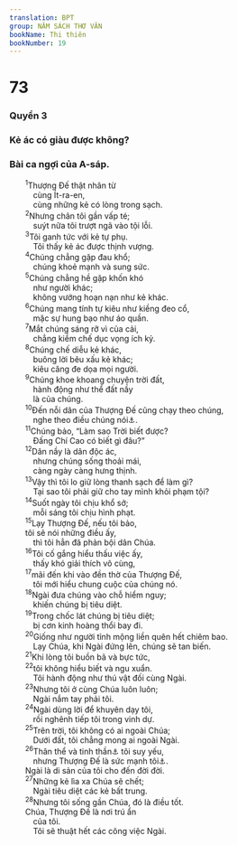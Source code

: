 ```yaml
---
translation: BPT
group: NĂM SÁCH THƠ VĂN
bookName: Thi thiên 
bookNumber: 19
---
```


<div class="title"><h1>73</h1><h3>Quyển 3</h3><h3>Kẻ ác có giàu được không?</h3><h3>Bài ca ngợi của A-sáp.</h3></div>
<span class="verse thi_73_1">  <sup>1</sup>Thượng Đế thật nhân từ<br/>   cùng Ít-ra-en,<br/>   cùng những kẻ có lòng trong sạch.<br/></span>
<span class="verse thi_73_2">  <sup>2</sup>Nhưng chân tôi gần vấp té;<br/>   suýt nữa tôi trượt ngã vào tội lỗi.<br/></span>
<span class="verse thi_73_3">  <sup>3</sup>Tôi ganh tức với kẻ tự phụ.<br/>   Tôi thấy kẻ ác được thịnh vượng.<br/></span>
<span class="verse thi_73_4">  <sup>4</sup>Chúng chẳng gặp đau khổ;<br/>   chúng khoẻ mạnh và sung sức.<br/></span>
<span class="verse thi_73_5">  <sup>5</sup>Chúng chẳng hề gặp khốn khó<br/>   như người khác;<br/>   không vướng hoạn nạn như kẻ khác.<br/></span>
<span class="verse thi_73_6">  <sup>6</sup>Chúng mang tính tự kiêu như kiềng đeo cổ,<br/>   mặc sự hung bạo như áo quần.<br/></span>
<span class="verse thi_73_7">  <sup>7</sup>Mắt chúng sáng rỡ vì của cải,<br/>   chẳng kiềm chế dục vọng ích kỷ.<br/></span>
<span class="verse thi_73_8">  <sup>8</sup>Chúng chế diễu kẻ khác,<br/>   buông lời bêu xấu kẻ khác;<br/>   kiêu căng đe dọa mọi người.<br/></span>
<span class="verse thi_73_9">  <sup>9</sup>Chúng khoe khoang chuyện trời đất,<br/>   hành động như thể đất nầy<br/>   là của chúng.<br/></span>
<span class="verse thi_73_10">  <sup>10</sup>Đến nỗi dân của Thượng Đế cũng chạy theo chúng,<br/>   nghe theo điều chúng nói<a data-toggle="tooltip" data-placement="bottom" title="Câu nầy hơi khó hiểu trong nguyên tác Hê-bơ-rơ.">⚓</a>.<br/></span>
<span class="verse thi_73_11">  <sup>11</sup>Chúng bảo, “Làm sao Trời biết được?<br/>   Đấng Chí Cao có biết gì đâu?”<br/></span>
<span class="verse thi_73_12">  <sup>12</sup>Dân nầy là dân độc ác,<br/>   nhưng chúng sống thoải mái,<br/>   càng ngày càng hưng thịnh.<br/></span>
<span class="verse thi_73_13">  <sup>13</sup>Vậy thì tôi lo giữ lòng thanh sạch để làm gì?<br/>   Tại sao tôi phải giữ cho tay mình khỏi phạm tội?<br/></span>
<span class="verse thi_73_14">  <sup>14</sup>Suốt ngày tôi chịu khổ sở;<br/>   mỗi sáng tôi chịu hình phạt.<br/></span>
<span class="verse thi_73_15">  <sup>15</sup>Lạy Thượng Đế, nếu tôi bảo,<br/>  tôi sẽ nói những điều ấy,<br/>   thì tôi hẳn đã phản bội dân Chúa.<br/></span>
<span class="verse thi_73_16">  <sup>16</sup>Tôi cố gắng hiểu thấu việc ấy,<br/>   thấy khó giải thích vô cùng,<br/></span>
<span class="verse thi_73_17">  <sup>17</sup>mãi đến khi vào đền thờ của Thượng Đế,<br/>   tôi mới hiểu chung cuộc của chúng nó.<br/></span>
<span class="verse thi_73_18">  <sup>18</sup>Ngài đưa chúng vào chỗ hiểm nguy;<br/>   khiến chúng bị tiêu diệt.<br/></span>
<span class="verse thi_73_19">  <sup>19</sup>Trong chốc lát chúng bị tiêu diệt;<br/>   bị cơn kinh hoàng thổi bay đi.<br/></span>
<span class="verse thi_73_20">  <sup>20</sup>Giống như người tỉnh mộng liền quên hết chiêm bao.<br/>   Lạy Chúa, khi Ngài đứng lên, chúng sẽ tan biến.<br/></span>
<span class="verse thi_73_21">  <sup>21</sup>Khi lòng tôi buồn bã và bực tức,<br/></span>
<span class="verse thi_73_22">  <sup>22</sup>tôi không hiểu biết và ngu xuẩn.<br/>   Tôi hành động như thú vật đối cùng Ngài.<br/></span>
<span class="verse thi_73_23">  <sup>23</sup>Nhưng tôi ở cùng Chúa luôn luôn;<br/>   Ngài nắm tay phải tôi.<br/></span>
<span class="verse thi_73_24">  <sup>24</sup>Ngài dùng lời để khuyên dạy tôi,<br/>   rồi nghênh tiếp tôi trong vinh dự.<br/></span>
<span class="verse thi_73_25">  <sup>25</sup>Trên trời, tôi không có ai ngoài Chúa;<br/>   Dưới đất, tôi chẳng mong ai ngoài Ngài.<br/></span>
<span class="verse thi_73_26">  <sup>26</sup>Thân thể và tinh thần<a data-toggle="tooltip" data-placement="bottom" title="Nguyên văn, “tấm lòng.”">⚓</a> tôi suy yếu,<br/>   nhưng Thượng Đế là sức mạnh tôi<a data-toggle="tooltip" data-placement="bottom" title="Nguyên văn, “Khối Đá của lòng tôi.”">⚓</a>.<br/>  Ngài là di sản của tôi cho đến đời đời.<br/></span>
<span class="verse thi_73_27">  <sup>27</sup>Những kẻ lìa xa Chúa sẽ chết;<br/>   Ngài tiêu diệt các kẻ bất trung.<br/></span>
<span class="verse thi_73_28">  <sup>28</sup>Nhưng tôi sống gần Chúa, đó là điều tốt.<br/>  Chúa, Thượng Đế là nơi trú ẩn<br/>   của tôi.<br/>   Tôi sẽ thuật hết các công việc Ngài.<br/></span>
